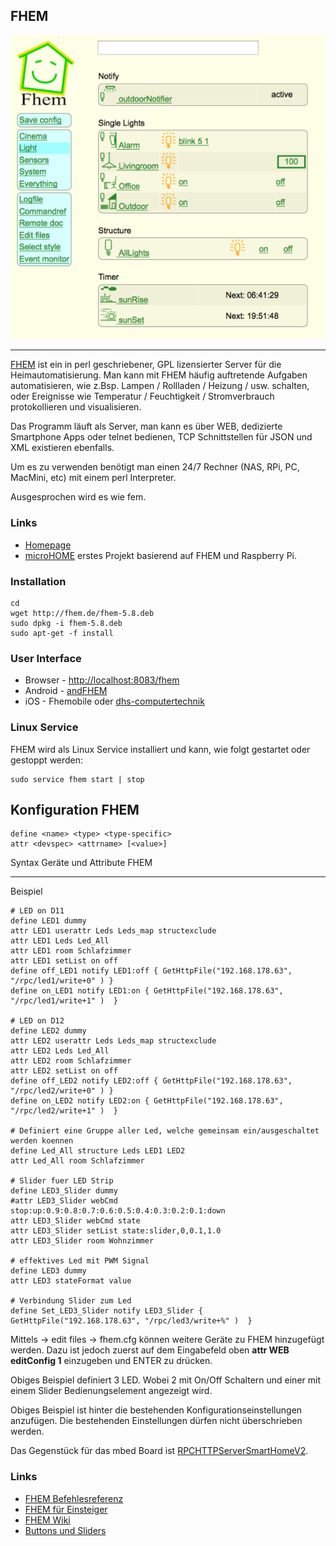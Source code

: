 ## FHEM

![](../images/FHEM.png)

- - - 

[FHEM](http://fhem.de/fhem.html) ist ein in perl geschriebener, GPL lizensierter Server für die Heimautomatisierung. Man kann mit FHEM häufig auftretende Aufgaben automatisieren, wie z.Bsp. Lampen / Rollladen / Heizung / usw. schalten, oder Ereignisse wie Temperatur / Feuchtigkeit / Stromverbrauch protokollieren und visualisieren.

Das Programm läuft als Server, man kann es über WEB, dedizierte Smartphone Apps oder telnet bedienen, TCP Schnittstellen für JSON und XML existieren ebenfalls.

Um es zu verwenden benötigt man einen 24/7 Rechner (NAS, RPi, PC, MacMini, etc) mit einem perl Interpreter.

Ausgesprochen wird es wie fem.

### Links 

*   [Homepage](http://fhem.de)
*   [microHOME](https://github.com/mc-b/microHOME/wiki) erstes Projekt basierend auf FHEM und Raspberry Pi.

### Installation

	cd                        
	wget http://fhem.de/fhem-5.8.deb
	sudo dpkg -i fhem-5.8.deb
	sudo apt-get -f install

### User Interface 

*   Browser - [http://localhost:8083/fhem](http://localhost:8083/fhem)
*   Android - [andFHEM](http://andfhem.klass.li/)
*   iOS - Fhemobile oder [dhs-computertechnik](http://www.dhs-computertechnik.de/support-iphone.html)

### Linux Service

FHEM wird als Linux Service installiert und kann, wie folgt gestartet oder gestoppt werden:

	sudo service fhem start | stop

## Konfiguration FHEM

		
	define <name> <type> <type-specific>
	attr <devspec> <attrname> [<value>] 

Syntax Geräte und Attribute FHEM

- - -

Beispiel

	# LED on D11
	define LED1 dummy
	attr LED1 userattr Leds Leds_map structexclude
	attr LED1 Leds Led_All
	attr LED1 room Schlafzimmer
	attr LED1 setList on off
	define off_LED1 notify LED1:off { GetHttpFile("192.168.178.63", "/rpc/led1/write+0" ) }
	define on_LED1 notify LED1:on { GetHttpFile("192.168.178.63", "/rpc/led1/write+1" )  }
	
	# LED on D12
	define LED2 dummy
	attr LED2 userattr Leds Leds_map structexclude
	attr LED2 Leds Led_All
	attr LED2 room Schlafzimmer
	attr LED2 setList on off
	define off_LED2 notify LED2:off { GetHttpFile("192.168.178.63", "/rpc/led2/write+0" ) }
	define on_LED2 notify LED2:on { GetHttpFile("192.168.178.63", "/rpc/led2/write+1" )  }
	
	# Definiert eine Gruppe aller Led, welche gemeinsam ein/ausgeschaltet werden koennen
	define Led_All structure Leds LED1 LED2 
	attr Led_All room Schlafzimmer
	
	# Slider fuer LED Strip 
	define LED3_Slider dummy
	#attr LED3_Slider webCmd stop:up:0.9:0.8:0.7:0.6:0.5:0.4:0.3:0.2:0.1:down
	attr LED3_Slider webCmd state
	attr LED3_Slider setList state:slider,0,0.1,1.0
	attr LED3_Slider room Wohnzimmer
	
	# effektives Led mit PWM Signal
	define LED3 dummy
	attr LED3 stateFormat value
	
	# Verbindung Slider zum Led
	define Set_LED3_Slider notify LED3_Slider { GetHttpFile("192.168.178.63", "/rpc/led3/write+%" )  }

Mittels -> edit files -> fhem.cfg können weitere Geräte zu FHEM hinzugefügt werden. Dazu ist jedoch zuerst auf dem Eingabefeld oben **attr WEB editConfig 1** einzugeben und ENTER zu drücken.

Obiges Beispiel definiert 3 LED. Wobei 2 mit On/Off Schaltern und einer mit einem Slider Bedienungselement angezeigt wird.

Obiges Beispiel ist hinter die bestehenden Konfigurationseinstellungen anzufügen. Die bestehenden Einstellungen dürfen nicht überschrieben werden.

Das Gegenstück für das mbed Board ist [RPCHTTPServerSmartHomeV2](../mbedRPC/RPCHTTPServerSmartHomeV2/).

### Links 

*   [FHEM Befehlesreferenz](http://fhem.de/commandref_DE.html)
*   [FHEM für Einsteiger](http://fhem.de/Heimautomatisierung-mit-fhem.pdf)
*   [FHEM Wiki](http://www.fhemwiki.de/wiki/Hauptseite)
*   [Buttons und Sliders](http://www.fhemwiki.de/wiki/Slider_f%C3%BCr_HM-Rollladensteuerung_anzeigen)